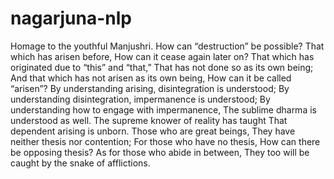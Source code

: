 # nagarjuna-nlp

Homage to the youthful Manjushri. How can “destruction” be possible? That which has arisen before, How can it cease again later on? That which has originated due to “this” and “that,” That has not done so as its own being; And that which has not arisen as its own being, How can it be called “arisen”? By understanding arising, disintegration is understood; By understanding disintegration, impermanence is understood; By understanding how to engage with impermanence, The sublime dharma is understood as well. The supreme knower of reality has taught That dependent arising is unborn. Those who are great beings, They have neither thesis nor contention; For those who have no thesis, How can there be opposing thesis? As for those who abide in between, They too will be caught by the snake of afflictions.
